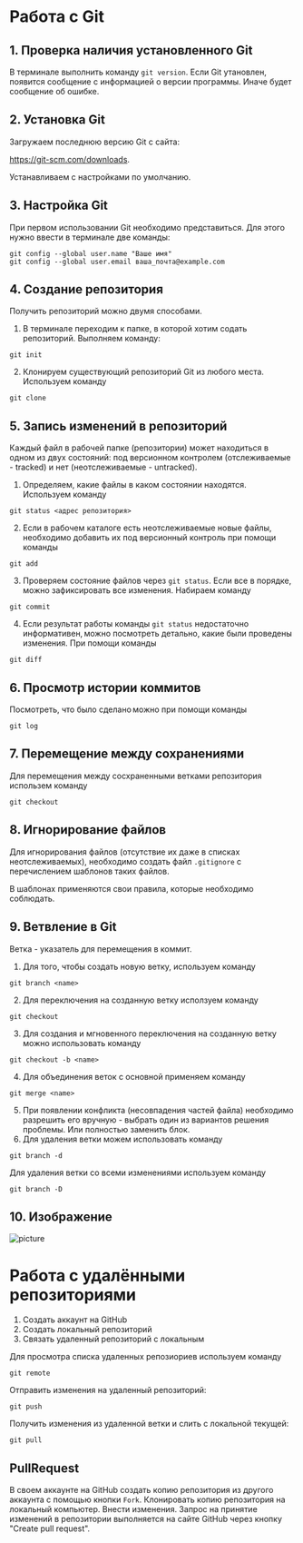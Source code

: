 # Работа с Git
## 1. Проверка наличия установленного Git
В терминале выполнить команду `git version`.
Если Git утановлен, появится сообщение с информацией о версии программы. Иначе будет сообщение об ошибке.

## 2. Установка Git
Загружаем последнюю версию Git с сайта:

https://git-scm.com/downloads.

Устанавливаем с настройками по умолчанию.

## 3. Настройка Git
При первом использовании Git необходимо представиться. Для этого нужно ввести в терминале две команды:
```
git config --global user.name "Ваше имя"
git config --global user.email ваша_почта@example.com
```

## 4. Создание репозитория
Получить репозиторий можно двумя способами.
1. В терминале переходим к папке, в которой хотим содать репозиторий. Выполняем команду:
```
git init
```
2. Клонируем существующий репозиторий Git из любого места. Используем команду
```
git clone
```

## 5. Запись изменений в репозиторий
Каждый файл в рабочей папке (репозитории) может находиться в одном из двух состояний: под версионном контролем (отслеживаемые - tracked) и нет (неотслеживаемые - untracked).
1. Определяем, какие файлы в каком состоянии находятся. Используем команду
```
git status <адрес репозитория>
```
2. Если в рабочем каталоге есть неотслеживаемые новые файлы, необходимо добавить их под версионный контроль при помощи команды
```
git add
```
3. Проверяем состояние файлов через `git status`. Если все в порядке, можно зафиксировать все изменения. Набираем команду
```
git commit
```
4. Если результат работы команды `git status` недостаточно информативен, можно посмотреть детально, какие были проведены изменения. При помощи команды
```
git diff
```

## 6. Просмотр истории коммитов
Посмотреть, что было сделано можно при помощи команды
```
git log
```

## 7. Перемещение между сохранениями
Для перемещения между сосхраненными ветками репозитория использем команду
```
git checkout
```

## 8. Игнорирование файлов
Для игнорирования файлов (отсутствие их даже в списках неотслеживаемых), необходимо создать файл `.gitignore` с перечислением шаблонов таких файлов.

В шаблонах применяются свои правила, которые необходимо соблюдать.

## 9. Ветвление в Git
Ветка - указатель для перемещения в коммит.
1. Для того, чтобы создать новую ветку, используем команду
```
git branch <name>
```
2. Для переключения на созданную ветку исползуем команду
```
git checkout
```
3. Для создания и мгновенного переключения на созданную ветку можно использовать команду
```
git checkout -b <name>
```
4. Для объединения веток с основной применяем команду
```
git merge <name>
```
5. При появлении конфликта (несовпадения частей файла) необходимо разрешить его вручную - выбрать один из вариантов решения проблемы. Или полностью заменить блок.
6. Для удаления ветки можем использовать команду
```
git branch -d
```
Для удаления ветки со всеми изменениями используем команду
```
git branch -D
```

## 10. Изображение
![picture](1975084_626877410713477_666905059_n.png)

# Работа с удалёнными репозиториями
1. Создать аккаунт на GitHub
2. Создать локальный репозиторий
3. Связать удаленный репозиторий с локальным

Для просмотра списка удаленных репозиориев используем команду
```
git remote
```
Отправить изменения на удаленный репозиторий:
```
git push
```
Получить изменения из удаленной ветки и слить с локальной текущей:
```
git pull
```
## PullRequest
В своем аккаунте на GitHub создать копию репозитория из другого аккаунта с помощью кнопки `Fork`.
Клонировать копию репозитория на локальный компьютер. Внести изменения. Запрос на принятие изменений в репозитории выполняется на сайте GitHub через кнопку "Create pull request".